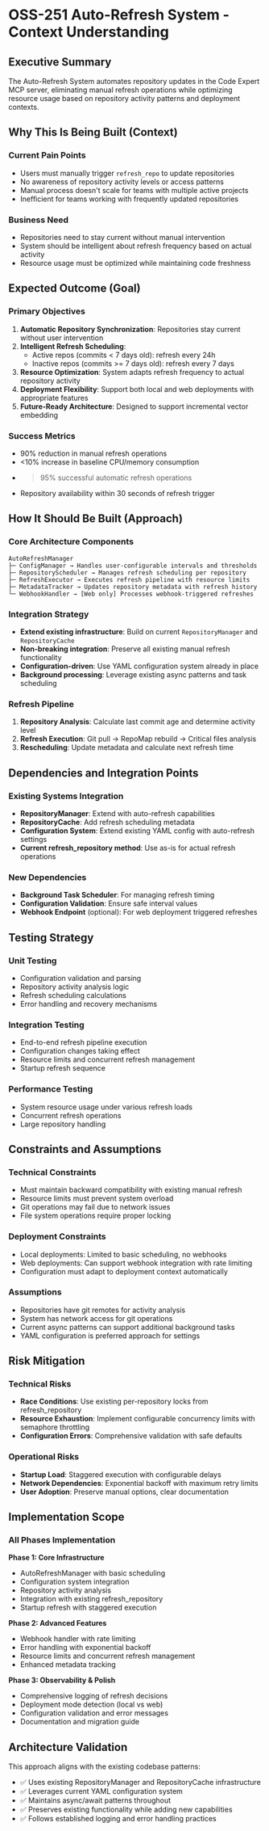 # OSS-251 Auto-Refresh System - Context Understanding

## Executive Summary

The Auto-Refresh System automates repository updates in the Code Expert MCP server, eliminating manual refresh operations while optimizing resource usage based on repository activity patterns and deployment contexts.

## Why This Is Being Built (Context)

### Current Pain Points
- Users must manually trigger `refresh_repo` to update repositories
- No awareness of repository activity levels or access patterns  
- Manual process doesn't scale for teams with multiple active projects
- Inefficient for teams working with frequently updated repositories

### Business Need
- Repositories need to stay current without manual intervention
- System should be intelligent about refresh frequency based on actual activity
- Resource usage must be optimized while maintaining code freshness

## Expected Outcome (Goal)

### Primary Objectives
1. **Automatic Repository Synchronization**: Repositories stay current without user intervention
2. **Intelligent Refresh Scheduling**: 
   - Active repos (commits < 7 days old): refresh every 24h
   - Inactive repos (commits >= 7 days old): refresh every 7 days
3. **Resource Optimization**: System adapts refresh frequency to actual repository activity
4. **Deployment Flexibility**: Support both local and web deployments with appropriate features
5. **Future-Ready Architecture**: Designed to support incremental vector embedding

### Success Metrics
- 90% reduction in manual refresh operations
- <10% increase in baseline CPU/memory consumption
- >95% successful automatic refresh operations
- Repository availability within 30 seconds of refresh trigger

## How It Should Be Built (Approach)

### Core Architecture Components
```
AutoRefreshManager
├─ ConfigManager → Handles user-configurable intervals and thresholds
├─ RepositoryScheduler → Manages refresh scheduling per repository
├─ RefreshExecutor → Executes refresh pipeline with resource limits
├─ MetadataTracker → Updates repository metadata with refresh history
└─ WebhookHandler → [Web only] Processes webhook-triggered refreshes
```

### Integration Strategy
- **Extend existing infrastructure**: Build on current `RepositoryManager` and `RepositoryCache`
- **Non-breaking integration**: Preserve all existing manual refresh functionality
- **Configuration-driven**: Use YAML configuration system already in place
- **Background processing**: Leverage existing async patterns and task scheduling

### Refresh Pipeline
1. **Repository Analysis**: Calculate last commit age and determine activity level
2. **Refresh Execution**: Git pull → RepoMap rebuild → Critical files analysis
3. **Rescheduling**: Update metadata and calculate next refresh time

## Dependencies and Integration Points

### Existing Systems Integration
- **RepositoryManager**: Extend with auto-refresh capabilities
- **RepositoryCache**: Add refresh scheduling metadata
- **Configuration System**: Extend existing YAML config with auto-refresh settings
- **Current refresh_repository method**: Use as-is for actual refresh operations

### New Dependencies
- **Background Task Scheduler**: For managing refresh timing
- **Configuration Validation**: Ensure safe interval values
- **Webhook Endpoint** (optional): For web deployment triggered refreshes

## Testing Strategy

### Unit Testing
- Configuration validation and parsing
- Repository activity analysis logic
- Refresh scheduling calculations
- Error handling and recovery mechanisms

### Integration Testing  
- End-to-end refresh pipeline execution
- Configuration changes taking effect
- Resource limits and concurrent refresh management
- Startup refresh sequence

### Performance Testing
- System resource usage under various refresh loads
- Concurrent refresh operations
- Large repository handling

## Constraints and Assumptions

### Technical Constraints
- Must maintain backward compatibility with existing manual refresh
- Resource limits must prevent system overload
- Git operations may fail due to network issues
- File system operations require proper locking

### Deployment Constraints
- Local deployments: Limited to basic scheduling, no webhooks
- Web deployments: Can support webhook integration with rate limiting
- Configuration must adapt to deployment context automatically

### Assumptions
- Repositories have git remotes for activity analysis
- System has network access for git operations
- Current async patterns can support additional background tasks
- YAML configuration is preferred approach for settings

## Risk Mitigation

### Technical Risks
- **Race Conditions**: Use existing per-repository locks from refresh_repository
- **Resource Exhaustion**: Implement configurable concurrency limits with semaphore throttling
- **Configuration Errors**: Comprehensive validation with safe defaults

### Operational Risks  
- **Startup Load**: Staggered execution with configurable delays
- **Network Dependencies**: Exponential backoff with maximum retry limits
- **User Adoption**: Preserve manual options, clear documentation

## Implementation Scope

### All Phases Implementation
**Phase 1: Core Infrastructure**
- AutoRefreshManager with basic scheduling
- Configuration system integration  
- Repository activity analysis
- Integration with existing refresh_repository
- Startup refresh with staggered execution

**Phase 2: Advanced Features**
- Webhook handler with rate limiting
- Error handling with exponential backoff
- Resource limits and concurrent refresh management
- Enhanced metadata tracking

**Phase 3: Observability & Polish**
- Comprehensive logging of refresh decisions
- Deployment mode detection (local vs web)
- Configuration validation and error messages
- Documentation and migration guide

## Architecture Validation

This approach aligns with the existing codebase patterns:
- ✅ Uses existing RepositoryManager and RepositoryCache infrastructure
- ✅ Leverages current YAML configuration system
- ✅ Maintains async/await patterns throughout
- ✅ Preserves existing functionality while adding new capabilities
- ✅ Follows established logging and error handling practices